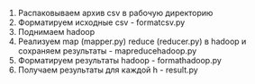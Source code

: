 1. Распаковываем архив csv в рабочую директорию
2. Форматируем исходные csv - formatcsv.py
3. Поднимаем hadoop
4. Реализуем map (mapper.py) reduce (reducer.py) в hadoop и сохраняем результаты - mapreducehadoop.py
5. Форматируем результаты hadoop - formathadoop.py
6. Получаем результаты для каждой h - result.py
